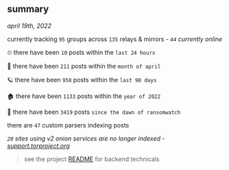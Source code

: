 
## summary
_april 19th, 2022_

currently tracking `95` groups across `135` relays & mirrors - _`44` currently online_

⏲ there have been `10` posts within the `last 24 hours`

🦈 there have been `211` posts within the `month of april`

🪐 there have been `958` posts within the `last 90 days`

🏚 there have been `1133` posts within the `year of 2022`

🦕 there have been `3419` posts `since the dawn of ransomwatch`

there are `47` custom parsers indexing posts

_`20` sites using v2 onion services are no longer indexed - [support.torproject.org](https://support.torproject.org/onionservices/v2-deprecation/)_

> see the project [README](https://github.com/thetanz/ransomwatch#ransomwatch--) for backend technicals
